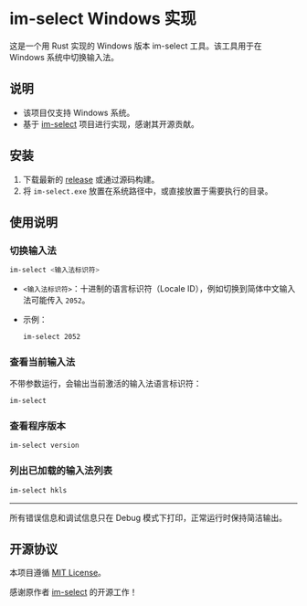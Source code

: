 # im-select Windows 实现

这是一个用 Rust 实现的 Windows 版本 im-select 工具。该工具用于在 Windows 系统中切换输入法。

## 说明

* 该项目仅支持 Windows 系统。
* 基于 [im-select](https://github.com/daipeihust/im-select) 项目进行实现，感谢其开源贡献。

## 安装

1. 下载最新的 [release](#) 或通过源码构建。
2. 将 `im-select.exe` 放置在系统路径中，或直接放置于需要执行的目录。

## 使用说明

### 切换输入法

```bash
im-select <输入法标识符>
````

* `<输入法标识符>`：十进制的语言标识符（Locale ID），例如切换到简体中文输入法可能传入 `2052`。
* 示例：

  ```bash
  im-select 2052
  ```

### 查看当前输入法

不带参数运行，会输出当前激活的输入法语言标识符：

```bash
im-select
```

### 查看程序版本

```bash
im-select version
```

### 列出已加载的输入法列表

```bash
im-select hkls
```

---

所有错误信息和调试信息只在 Debug 模式下打印，正常运行时保持简洁输出。

## 开源协议

本项目遵循 [MIT License](LICENSE)。

感谢原作者 [im-select](https://github.com/daipeihust/im-select) 的开源工作！


